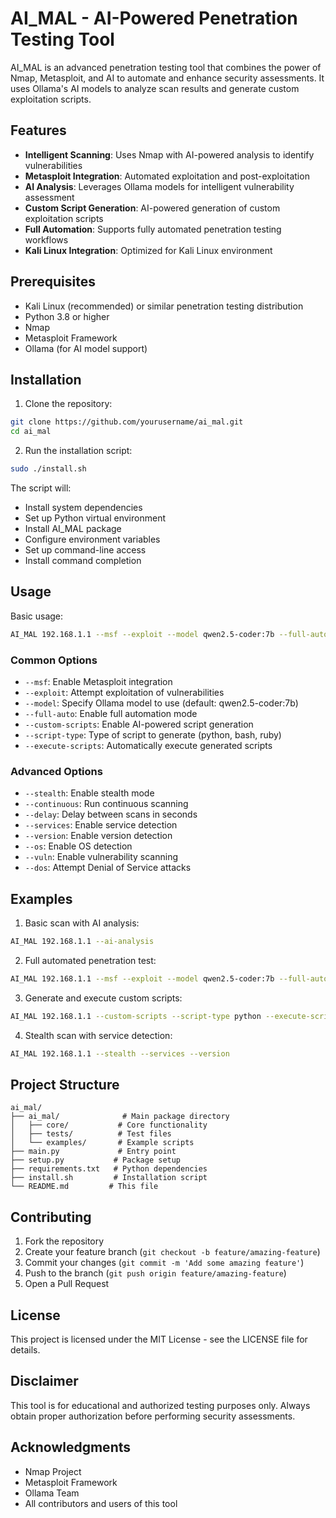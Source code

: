 # AI_MAL - AI-Powered Penetration Testing Tool

AI_MAL is an advanced penetration testing tool that combines the power of Nmap, Metasploit, and AI to automate and enhance security assessments. It uses Ollama's AI models to analyze scan results and generate custom exploitation scripts.

## Features

- **Intelligent Scanning**: Uses Nmap with AI-powered analysis to identify vulnerabilities
- **Metasploit Integration**: Automated exploitation and post-exploitation
- **AI Analysis**: Leverages Ollama models for intelligent vulnerability assessment
- **Custom Script Generation**: AI-powered generation of custom exploitation scripts
- **Full Automation**: Supports fully automated penetration testing workflows
- **Kali Linux Integration**: Optimized for Kali Linux environment

## Prerequisites

- Kali Linux (recommended) or similar penetration testing distribution
- Python 3.8 or higher
- Nmap
- Metasploit Framework
- Ollama (for AI model support)

## Installation

1. Clone the repository:
```bash
git clone https://github.com/yourusername/ai_mal.git
cd ai_mal
```

2. Run the installation script:
```bash
sudo ./install.sh
```

The script will:
- Install system dependencies
- Set up Python virtual environment
- Install AI_MAL package
- Configure environment variables
- Set up command-line access
- Install command completion

## Usage

Basic usage:
```bash
AI_MAL 192.168.1.1 --msf --exploit --model qwen2.5-coder:7b --full-auto
```

### Common Options

- `--msf`: Enable Metasploit integration
- `--exploit`: Attempt exploitation of vulnerabilities
- `--model`: Specify Ollama model to use (default: qwen2.5-coder:7b)
- `--full-auto`: Enable full automation mode
- `--custom-scripts`: Enable AI-powered script generation
- `--script-type`: Type of script to generate (python, bash, ruby)
- `--execute-scripts`: Automatically execute generated scripts

### Advanced Options

- `--stealth`: Enable stealth mode
- `--continuous`: Run continuous scanning
- `--delay`: Delay between scans in seconds
- `--services`: Enable service detection
- `--version`: Enable version detection
- `--os`: Enable OS detection
- `--vuln`: Enable vulnerability scanning
- `--dos`: Attempt Denial of Service attacks

## Examples

1. Basic scan with AI analysis:
```bash
AI_MAL 192.168.1.1 --ai-analysis
```

2. Full automated penetration test:
```bash
AI_MAL 192.168.1.1 --msf --exploit --model qwen2.5-coder:7b --full-auto
```

3. Generate and execute custom scripts:
```bash
AI_MAL 192.168.1.1 --custom-scripts --script-type python --execute-scripts
```

4. Stealth scan with service detection:
```bash
AI_MAL 192.168.1.1 --stealth --services --version
```

## Project Structure

```
ai_mal/
├── ai_mal/              # Main package directory
│   ├── core/           # Core functionality
│   ├── tests/          # Test files
│   └── examples/       # Example scripts
├── main.py             # Entry point
├── setup.py           # Package setup
├── requirements.txt   # Python dependencies
├── install.sh         # Installation script
└── README.md         # This file
```

## Contributing

1. Fork the repository
2. Create your feature branch (`git checkout -b feature/amazing-feature`)
3. Commit your changes (`git commit -m 'Add some amazing feature'`)
4. Push to the branch (`git push origin feature/amazing-feature`)
5. Open a Pull Request

## License

This project is licensed under the MIT License - see the LICENSE file for details.

## Disclaimer

This tool is for educational and authorized testing purposes only. Always obtain proper authorization before performing security assessments.

## Acknowledgments

- Nmap Project
- Metasploit Framework
- Ollama Team
- All contributors and users of this tool 